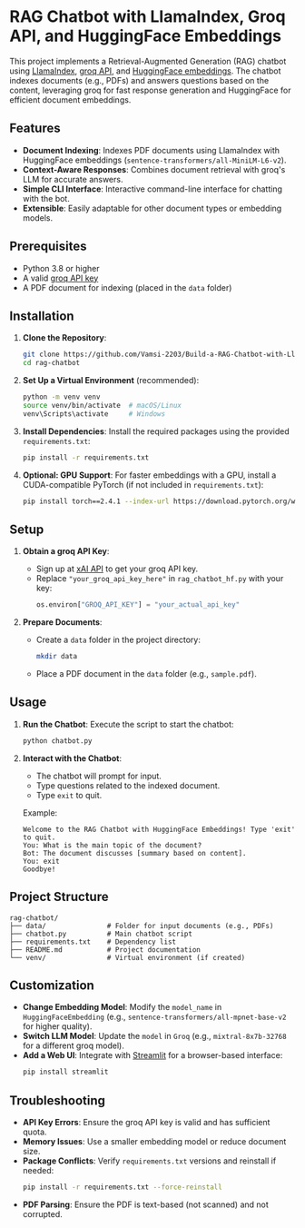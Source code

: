 # RAG Chatbot with LlamaIndex, Groq API, and HuggingFace Embeddings

This project implements a Retrieval-Augmented Generation (RAG) chatbot using [LlamaIndex](https://www.llamaindex.ai/), [groq API](https://x.ai/api), and [HuggingFace embeddings](https://huggingface.co/). The chatbot indexes documents (e.g., PDFs) and answers questions based on the content, leveraging groq for fast response generation and HuggingFace for efficient document embeddings.

## Features
- **Document Indexing**: Indexes PDF documents using LlamaIndex with HuggingFace embeddings (`sentence-transformers/all-MiniLM-L6-v2`).
- **Context-Aware Responses**: Combines document retrieval with groq's LLM for accurate answers.
- **Simple CLI Interface**: Interactive command-line interface for chatting with the bot.
- **Extensible**: Easily adaptable for other document types or embedding models.

## Prerequisites
- Python 3.8 or higher
- A valid [groq API key](https://x.ai/api)
- A PDF document for indexing (placed in the `data` folder)

## Installation

1. **Clone the Repository**:
   ```bash
   git clone https://github.com/Vamsi-2203/Build-a-RAG-Chatbot-with-LlamaIndex-groq-API-and-HuggingFace-Embeddings.git
   cd rag-chatbot
   ```

2. **Set Up a Virtual Environment** (recommended):
   ```bash
   python -m venv venv
   source venv/bin/activate  # macOS/Linux
   venv\Scripts\activate     # Windows
   ```

3. **Install Dependencies**:
   Install the required packages using the provided `requirements.txt`:
   ```bash
   pip install -r requirements.txt
   ```

4. **Optional: GPU Support**:
   For faster embeddings with a GPU, install a CUDA-compatible PyTorch (if not included in `requirements.txt`):
   ```bash
   pip install torch==2.4.1 --index-url https://download.pytorch.org/whl/cu118
   ```

## Setup

1. **Obtain a groq API Key**:
   - Sign up at [xAI API](https://x.ai/api) to get your groq API key.
   - Replace `"your_groq_api_key_here"` in `rag_chatbot_hf.py` with your key:
     ```python
     os.environ["GROQ_API_KEY"] = "your_actual_api_key"
     ```

2. **Prepare Documents**:
   - Create a `data` folder in the project directory:
     ```bash
     mkdir data
     ```
   - Place a PDF document in the `data` folder (e.g., `sample.pdf`).

## Usage

1. **Run the Chatbot**:
   Execute the script to start the chatbot:
   ```bash
   python chatbot.py
   ```

2. **Interact with the Chatbot**:
   - The chatbot will prompt for input.
   - Type questions related to the indexed document.
   - Type `exit` to quit.

   Example:
   ```
   Welcome to the RAG Chatbot with HuggingFace Embeddings! Type 'exit' to quit.
   You: What is the main topic of the document?
   Bot: The document discusses [summary based on content].
   You: exit
   Goodbye!
   ```

## Project Structure
```
rag-chatbot/
├── data/               # Folder for input documents (e.g., PDFs)
├── chatbot.py          # Main chatbot script
├── requirements.txt    # Dependency list
├── README.md           # Project documentation
└── venv/               # Virtual environment (if created)
```

## Customization
- **Change Embedding Model**: Modify the `model_name` in `HuggingFaceEmbedding` (e.g., `sentence-transformers/all-mpnet-base-v2` for higher quality).
- **Switch LLM Model**: Update the `model` in `Groq` (e.g., `mixtral-8x7b-32768` for a different groq model).
- **Add a Web UI**: Integrate with [Streamlit](https://streamlit.io/) for a browser-based interface:
  ```bash
  pip install streamlit
  ```

## Troubleshooting
- **API Key Errors**: Ensure the groq API key is valid and has sufficient quota.
- **Memory Issues**: Use a smaller embedding model or reduce document size.
- **Package Conflicts**: Verify `requirements.txt` versions and reinstall if needed:
  ```bash
  pip install -r requirements.txt --force-reinstall
  ```
- **PDF Parsing**: Ensure the PDF is text-based (not scanned) and not corrupted.
